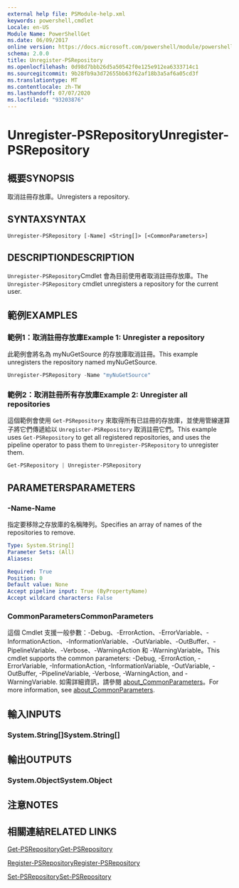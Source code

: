 ```yaml
---
external help file: PSModule-help.xml
keywords: powershell,cmdlet
Locale: en-US
Module Name: PowerShellGet
ms.date: 06/09/2017
online version: https://docs.microsoft.com/powershell/module/powershellget/unregister-psrepository?view=powershell-5.1&WT.mc_id=ps-gethelp
schema: 2.0.0
title: Unregister-PSRepository
ms.openlocfilehash: 0d98d7bbb26d5a50542f0e125e912ea6333714c1
ms.sourcegitcommit: 9b28fb9a3d72655bb63f62af18b3a5af6a05cd3f
ms.translationtype: MT
ms.contentlocale: zh-TW
ms.lasthandoff: 07/07/2020
ms.locfileid: "93203876"
---
```

# <span data-ttu-id="69ab6-103">Unregister-PSRepository</span><span class="sxs-lookup"><span data-stu-id="69ab6-103">Unregister-PSRepository</span></span>

## <span data-ttu-id="69ab6-104">概要</span><span class="sxs-lookup"><span data-stu-id="69ab6-104">SYNOPSIS</span></span>
<span data-ttu-id="69ab6-105">取消註冊存放庫。</span><span class="sxs-lookup"><span data-stu-id="69ab6-105">Unregisters a repository.</span></span>

## <span data-ttu-id="69ab6-106">SYNTAX</span><span class="sxs-lookup"><span data-stu-id="69ab6-106">SYNTAX</span></span>

```
Unregister-PSRepository [-Name] <String[]> [<CommonParameters>]
```

## <span data-ttu-id="69ab6-107">DESCRIPTION</span><span class="sxs-lookup"><span data-stu-id="69ab6-107">DESCRIPTION</span></span>

<span data-ttu-id="69ab6-108">`Unregister-PSRepository`Cmdlet 會為目前使用者取消註冊存放庫。</span><span class="sxs-lookup"><span data-stu-id="69ab6-108">The `Unregister-PSRepository` cmdlet unregisters a repository for the current user.</span></span>

## <span data-ttu-id="69ab6-109">範例</span><span class="sxs-lookup"><span data-stu-id="69ab6-109">EXAMPLES</span></span>

### <span data-ttu-id="69ab6-110">範例1：取消註冊存放庫</span><span class="sxs-lookup"><span data-stu-id="69ab6-110">Example 1: Unregister a repository</span></span>

<span data-ttu-id="69ab6-111">此範例會將名為 myNuGetSource 的存放庫取消註冊。</span><span class="sxs-lookup"><span data-stu-id="69ab6-111">This example unregisters the repository named myNuGetSource.</span></span>

```powershell
Unregister-PSRepository -Name "myNuGetSource"
```

### <span data-ttu-id="69ab6-112">範例2：取消註冊所有存放庫</span><span class="sxs-lookup"><span data-stu-id="69ab6-112">Example 2: Unregister all repositories</span></span>

<span data-ttu-id="69ab6-113">這個範例會使用 `Get-PSRepository` 來取得所有已註冊的存放庫，並使用管線運算子將它們傳遞給以 `Unregister-PSRepository` 取消註冊它們。</span><span class="sxs-lookup"><span data-stu-id="69ab6-113">This example uses `Get-PSRepository` to get all registered repositories, and uses the pipeline operator to pass them to `Unregister-PSRepository` to unregister them.</span></span>

```powershell
Get-PSRepository | Unregister-PSRepository
```

## <span data-ttu-id="69ab6-114">PARAMETERS</span><span class="sxs-lookup"><span data-stu-id="69ab6-114">PARAMETERS</span></span>

### <span data-ttu-id="69ab6-115">-Name</span><span class="sxs-lookup"><span data-stu-id="69ab6-115">-Name</span></span>

<span data-ttu-id="69ab6-116">指定要移除之存放庫的名稱陣列。</span><span class="sxs-lookup"><span data-stu-id="69ab6-116">Specifies an array of names of the repositories to remove.</span></span>

```yaml
Type: System.String[]
Parameter Sets: (All)
Aliases:

Required: True
Position: 0
Default value: None
Accept pipeline input: True (ByPropertyName)
Accept wildcard characters: False
```

### <span data-ttu-id="69ab6-117">CommonParameters</span><span class="sxs-lookup"><span data-stu-id="69ab6-117">CommonParameters</span></span>

<span data-ttu-id="69ab6-118">這個 Cmdlet 支援一般參數：-Debug、-ErrorAction、-ErrorVariable、-InformationAction、-InformationVariable、-OutVariable、-OutBuffer、-PipelineVariable、-Verbose、-WarningAction 和 -WarningVariable。</span><span class="sxs-lookup"><span data-stu-id="69ab6-118">This cmdlet supports the common parameters: -Debug, -ErrorAction, -ErrorVariable, -InformationAction, -InformationVariable, -OutVariable, -OutBuffer, -PipelineVariable, -Verbose, -WarningAction, and -WarningVariable.</span></span> <span data-ttu-id="69ab6-119">如需詳細資訊，請參閱 [about_CommonParameters](https://go.microsoft.com/fwlink/?LinkID=113216)。</span><span class="sxs-lookup"><span data-stu-id="69ab6-119">For more information, see [about_CommonParameters](https://go.microsoft.com/fwlink/?LinkID=113216).</span></span>

## <span data-ttu-id="69ab6-120">輸入</span><span class="sxs-lookup"><span data-stu-id="69ab6-120">INPUTS</span></span>

### <span data-ttu-id="69ab6-121">System.String[]</span><span class="sxs-lookup"><span data-stu-id="69ab6-121">System.String[]</span></span>

## <span data-ttu-id="69ab6-122">輸出</span><span class="sxs-lookup"><span data-stu-id="69ab6-122">OUTPUTS</span></span>

### <span data-ttu-id="69ab6-123">System.Object</span><span class="sxs-lookup"><span data-stu-id="69ab6-123">System.Object</span></span>

## <span data-ttu-id="69ab6-124">注意</span><span class="sxs-lookup"><span data-stu-id="69ab6-124">NOTES</span></span>

## <span data-ttu-id="69ab6-125">相關連結</span><span class="sxs-lookup"><span data-stu-id="69ab6-125">RELATED LINKS</span></span>

[<span data-ttu-id="69ab6-126">Get-PSRepository</span><span class="sxs-lookup"><span data-stu-id="69ab6-126">Get-PSRepository</span></span>](Get-PSRepository.md)

[<span data-ttu-id="69ab6-127">Register-PSRepository</span><span class="sxs-lookup"><span data-stu-id="69ab6-127">Register-PSRepository</span></span>](Register-PSRepository.md)

[<span data-ttu-id="69ab6-128">Set-PSRepository</span><span class="sxs-lookup"><span data-stu-id="69ab6-128">Set-PSRepository</span></span>](Set-PSRepository.md)
